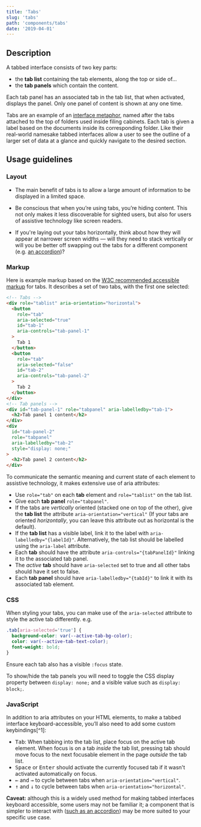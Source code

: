 ```yaml
---
title: 'Tabs'
slug: 'tabs'
path: 'components/tabs'
date: '2019-04-01'
---
```


## Description

A tabbed interface consists of two key parts:

- the **tab list** containing the tab elements, along the top or side of…
- the **tab panels** which contain the content.

Each tab panel has an associated tab in the tab list, that when activated, displays the panel. Only one panel of content is shown at any one time.

Tabs are an example of an [interface metaphor](https://en.wikipedia.org/wiki/Interface_metaphor), named after the tabs attached to the top of folders used inside filing cabinets. Each tab is given a label based on the documents inside its corresponding folder. Like their real-world namesake tabbed interfaces allow a user to see the outline of a larger set of data at a glance and quickly navigate to the desired section.

## Usage guidelines

### Layout

- The main benefit of tabs is to allow a large amount of information to be displayed in a limited space.

- Be conscious that when you’re using tabs, you’re hiding content. This not only makes it less discoverable for sighted users, but also for users of assistive technology like screen readers.

- If you're laying out your tabs horizontally, think about how they will appear at narrower screen widths — will they need to stack vertically or will you be better off swapping out the tabs for a different component (e.g. [an accordion](/components/accordion))?

### Markup

Here is example markup based on the [W3C recommended accessible markup](https://www.w3.org/TR/wai-aria-practices-1.1/#tabpanel) for tabs. It describes a set of two tabs, with the first one selected:

```html
<!-- Tabs -->
<div role="tablist" aria-orientation="horizontal">
  <button
    role="tab"
    aria-selected="true"
    id="tab-1"
    aria-controls="tab-panel-1"
  >
    Tab 1
  </button>
  <button
    role="tab"
    aria-selected="false"
    id="tab-2"
    aria-controls="tab-panel-2"
  >
    Tab 2
  </button>
</div>
<!-- Tab panels -->
<div id="tab-panel-1" role="tabpanel" aria-labelledby="tab-1">
  <h2>Tab panel 1 content</h2>
</div>
<div
  id="tab-panel-2"
  role="tabpanel"
  aria-labelledby="tab-2"
  style="display: none;"
>
  <h2>Tab panel 2 content</h2>
</div>
```

To communicate the semantic meaning and current state of each element to assistive technology, it makes extensive use of aria attributes:

- Use `role="tab"` on each **tab** element and `role="tablist"` on the tab list.
- Give each **tab panel** `role="tabpanel"`.
- If the tabs are _vertically_ oriented (stacked one on top of the other), give the **tab list** the attribute `aria-orientation="vertical"` (If your tabs are oriented _horizontally_, you can leave this attribute out as horizontal is the default).
- If the **tab list** has a visible label, link it to the label with `aria-labelledby="{labelId}"`. Alternatively, the tab list should be labelled using the `aria-label` attribute.
- Each **tab** should have the attribute `aria-controls="{tabPanelId}"` linking it to the associated tab panel.
- The _active_ **tab** should have `aria-selected` set to true and all other tabs should have it set to false.
- Each **tab panel** should have `aria-labelledby="{tabId}"` to link it with its associated tab element.

### CSS

When styling your tabs, you can make use of the `aria-selected` attribute to style the active tab differently. e.g.

```css
.tab[aria-selected='true'] {
  background-color: var(--active-tab-bg-color);
  color: var(--active-tab-text-color);
  font-weight: bold;
}
```

Ensure each tab also has a visible `:focus` state.

To show/hide the tab panels you will need to toggle the CSS display property between `display: none;` and a visible value such as `display: block;`.

### JavaScript

In addition to aria attributes on your HTML elements, to make a tabbed interface keyboard-accessible, you’ll also need to add some custom keybindings[^1]:

- <kbd>Tab</kbd>: When tabbing into the tab list, place focus on the active tab element. When focus is on a tab _inside_ the tab list, pressing tab should move focus to the next focusable element in the page _outside_ the tab list.
- <kbd>Space</kbd> or <kbd>Enter</kbd> should activate the currently focused tab if it wasn't activated automatically on focus.
- <kbd>←</kbd> and <kbd>→</kbd> to cycle between tabs when `aria-orientation="vertical"`.
- <kbd>↑</kbd> and <kbd>↓</kbd> to cycle between tabs when `aria-orientation="horizontal"`.

**Caveat:** although this is a widely used method for making tabbed interfaces keyboard accessible, some users may not be familiar it; a component that is simpler to interact with ([such as an accordion](/components/accordion)) may be more suited to your specific use case.

[^2]: [WAI-ARIA Authoring Practices 1.1](https://www.w3.org/TR/wai-aria-practices-1.1/#tabpanel)
